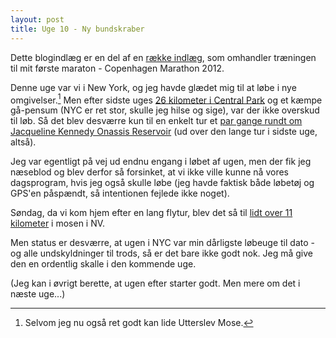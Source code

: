 ```yaml
---
layout: post
title: Uge 10 - Ny bundskraber
---
```


<p class="message">
  Dette blogindlæg er en del af en <a href="/maraton2012/">række indlæg</a>, som omhandler træningen til mit første maraton - Copenhagen Marathon 2012.
</p>

Denne uge var vi i New York, og jeg havde glædet mig til at løbe i nye omgivelser.[^1] Men efter sidste uges [26 kilometer i Central Park](http://connect.garmin.com/activity/164249547) og et kæmpe gå-pensum (NYC er ret stor, skulle jeg hilse og sige), var der ikke overskud til løb. Så det blev desværre kun til en enkelt tur et [par gange rundt om Jacqueline Kennedy Onassis Reservoir](http://connect.garmin.com/activity/165402604) (ud over den lange tur i sidste uge, altså).

Jeg var egentligt på vej ud endnu engang i løbet af ugen, men der fik jeg næseblod og blev derfor så forsinket, at vi ikke ville kunne nå vores dagsprogram, hvis jeg også skulle løbe (jeg havde faktisk både løbetøj og GPS'en påspændt, så intentionen fejlede ikke noget).

Søndag, da vi kom hjem efter en lang flytur, blev det så til [lidt over 11 kilometer](http://connect.garmin.com/activity/166427471) i mosen i NV.

Men status er desværre, at ugen i NYC var min dårligste løbeuge til dato - og alle undskyldninger til trods, så er det bare ikke godt nok. Jeg må give den en ordentlig skalle i den kommende uge.

(Jeg kan i øvrigt berette, at ugen efter starter godt. Men mere om det i næste uge...)

[^1]: Selvom jeg nu også ret godt kan lide Utterslev Mose.
